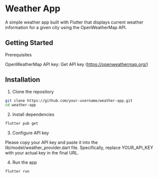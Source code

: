 
# Weather App

A simple weather app built with Flutter that displays current weather information for a given city using the OpenWeatherMap API.



## Getting Started

Prerequisites

OpenWeatherMap API key: Get API key (https://openweathermap.org/)
## Installation

1. Clone the repository

```bash
git clone https://github.com/your-username/weather-app.git
cd weather-app
```
2. Install dependencies

```bash
flutter pub get
```

3. Configure API key

Please copy your API key and paste it into the lib/model/weather_provider.dart file. Specifically, replace YOUR_API_KEY with your actual key in the final URL.

4. Run the app

```bash
flutter run
```